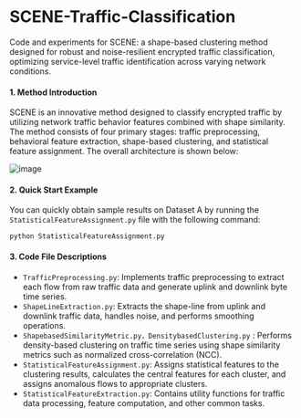 # SCENE-Traffic-Classification
Code and experiments for SCENE: a shape-based clustering method designed for robust and noise-resilient encrypted traffic classification, optimizing service-level traffic identification across varying network conditions.
#### 1. Method Introduction

SCENE is an innovative method designed to classify encrypted traffic by utilizing network traffic behavior features combined with shape similarity. The method consists of four primary stages: traffic preprocessing, behavioral feature extraction, shape-based clustering, and statistical feature assignment. The overall architecture is shown below:

![image](https://github.com/user-attachments/assets/859d5c60-08e7-4072-b47f-f19ae87b9712)


#### 2. Quick Start Example

You can quickly obtain sample results on Dataset A by running the `StatisticalFeatureAssignment.py` file with the following command:

```
python StatisticalFeatureAssignment.py 
```

#### 3. Code File Descriptions

- `TrafficPreprocessing.py`: Implements traffic preprocessing to extract each flow from raw traffic data and generate uplink and downlink byte time series.
- `ShapeLineExtraction.py`: Extracts the shape-line from uplink and downlink traffic data, handles noise, and performs smoothing operations.
- `ShapebasedSimilarityMetric.py，DensitybasedClustering.py` : Performs density-based clustering on traffic time series using shape similarity metrics such as normalized cross-correlation (NCC).
- `StatisticalFeatureAssignment.py`: Assigns statistical features to the clustering results, calculates the central features for each cluster, and assigns anomalous flows to appropriate clusters.
- `StatisticalFeatureExtraction.py`: Contains utility functions for traffic data processing, feature computation, and other common tasks.

